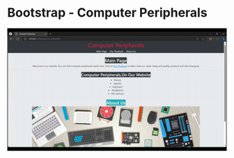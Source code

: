 # Bootstrap - Computer Peripherals

![picture](https://github.com/muatr/Kodluyoruz-Front-End/blob/main/task5_bootstrap/video.gif)
